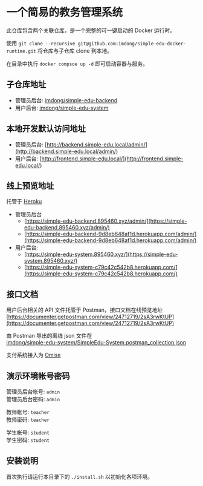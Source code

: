 # 一个简易的教务管理系统

此仓库包含两个关联仓库，是一个完整的可一键启动的 Docker 运行时。

使用 `git clone --recursive git@github.com:imdong/simple-edu-docker-runtime.git` 将仓库与子仓库 clone 到本地。

在目录中执行 `docker compsoe up -d` 即可启动容器与服务。

## 子仓库地址

- 管理员后台: [imdong/simple-edu-backend](https://github.com/imdong/simple-edu-backend)
- 用户后台: [imdong/simple-edu-system](https://github.com/imdong/simple-edu-system)

## 本地开发默认访问地址

- 管理员后台: [http://backend.simple-edu.local/admin/](http://backend.simple-edu.local/admin/)
- 用户后台: [http://frontend.simple-edu.local/](http://frontend.simple-edu.local/)

## 线上预览地址

托管于 [Heroku](https://www.heroku.com/)

- 管理员后台
  - [https://simple-edu-backend.895460.xyz/admin/](https://simple-edu-backend.895460.xyz/admin/)
  - [https://simple-edu-backend-9d8eb648af1d.herokuapp.com/admin/](https://simple-edu-backend-9d8eb648af1d.herokuapp.com/admin/)
- 用户后台:
  - [https://simple-edu-system.895460.xyz/](https://simple-edu-system.895460.xyz/)
  - [https://simple-edu-system-c79c42c542b8.herokuapp.com/](https://simple-edu-system-c79c42c542b8.herokuapp.com/)

## 接口文档

用户后台相关的 API 文件托管于 Postman，接口文档在线预览地址  
[https://documenter.getpostman.com/view/24712719/2sA3rwKtUP](https://documenter.getpostman.com/view/24712719/2sA3rwKtUP)

由 Postman 导出的离线 json 文件在  
[imdong/simple-edu-system/SimpleEdu-System.postman_collection.json](https://github.com/imdong/simple-edu-system/blob/main/SimpleEdu-System.postman_collection.json)

支付系统接入为 [Omise](https://www.omise.co/)

## 演示环境帐号密码

管理员后台帐号: `admin`  
管理员后台密码: `admin`

教师帐号: `teacher`  
教师密码: `teacher`

学生帐号: `student`  
学生密码: `student`

## 安装说明

首次执行请运行本目录下的 `./install.sh` 以初始化各项环境。

